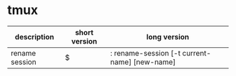 tmux
====

| description | short version | long version |
| ----------- | ------------- | ------------ |
| rename session | <C-b> $ | <C-b> : rename-session [-t current-name] [new-name] |

